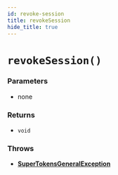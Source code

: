 ```yaml
---
id: revoke-session
title: revokeSession
hide_title: true
---
```


# `revokeSession()`

### Parameters
- none

### Returns
- `void`

### Throws
- **[SuperTokensGeneralException](../error-handling/general-error)**